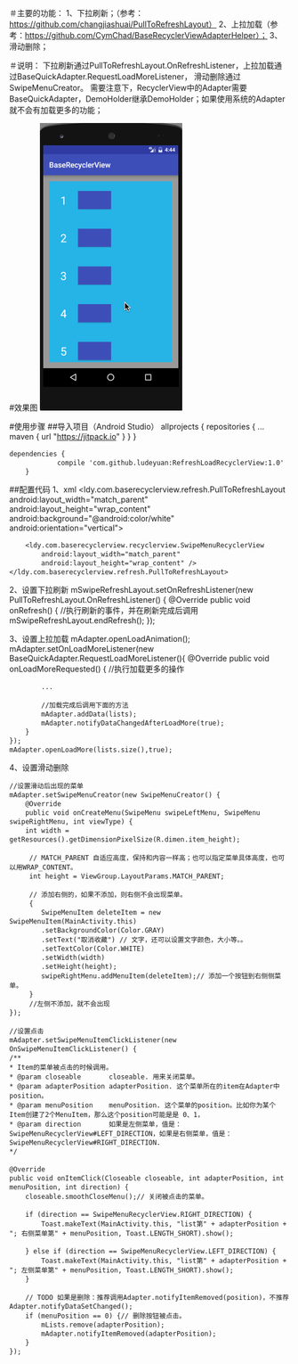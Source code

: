 ＃主要的功能：
1、下拉刷新；（参考：https://github.com/changjiashuai/PullToRefreshLayout）
2、上拉加载（参考：https://github.com/CymChad/BaseRecyclerViewAdapterHelper）；
3、滑动删除；

＃说明：
下拉刷新通过PullToRefreshLayout.OnRefreshListener，上拉加载通过BaseQuickAdapter.RequestLoadMoreListener，
滑动删除通过SwipeMenuCreator。
需要注意下，RecyclerView中的Adapter需要BaseQuickAdapter，DemoHolder继承DemoHolder；如果使用系统的Adapter
就不会有加载更多的功能；


#效果图
![RefreshLoadRecyclerView](screenshots/recyclerview.gif)

#使用步骤
##导入项目（Android Studio）
    allprojects {
		repositories {
			...
			maven { url "https://jitpack.io" }
		}
	}

	dependencies {
    	        compile 'com.github.ludeyuan:RefreshLoadRecyclerView:1.0'
    	}

##配置代码
1、xml
    <ldy.com.baserecyclerview.refresh.PullToRefreshLayout
        android:layout_width="match_parent"
        android:layout_height="wrap_content"
        android:background="@android:color/white"
        android:orientation="vertical">

        <ldy.com.baserecyclerview.recyclerview.SwipeMenuRecyclerView
            android:layout_width="match_parent"
            android:layout_height="wrap_content" />
    </ldy.com.baserecyclerview.refresh.PullToRefreshLayout>

2、设置下拉刷新
    mSwipeRefreshLayout.setOnRefreshListener(new PullToRefreshLayout.OnRefreshListener() {
        @Override
        public void onRefresh() {
            //执行刷新的事件，并在刷新完成后调用mSwipeRefreshLayout.endRefresh();
        });

3、设置上拉加载
    mAdapter.openLoadAnimation();
    mAdapter.setOnLoadMoreListener(new BaseQuickAdapter.RequestLoadMoreListener(){
        @Override
        public void onLoadMoreRequested() {
            //执行加载更多的操作

            ...

            //加载完成后调用下面的方法
            mAdapter.addData(lists);
            mAdapter.notifyDataChangedAfterLoadMore(true);
        }
    });
    mAdapter.openLoadMore(lists.size(),true);

4、设置滑动删除

    //设置滑动后出现的菜单
    mAdapter.setSwipeMenuCreator(new SwipeMenuCreator() {
        @Override
        public void onCreateMenu(SwipeMenu swipeLeftMenu, SwipeMenu swipeRightMenu, int viewType) {
        int width = getResources().getDimensionPixelSize(R.dimen.item_height);

         // MATCH_PARENT 自适应高度，保持和内容一样高；也可以指定菜单具体高度，也可以用WRAP_CONTENT。
         int height = ViewGroup.LayoutParams.MATCH_PARENT;

         // 添加右侧的，如果不添加，则右侧不会出现菜单。
         {
            SwipeMenuItem deleteItem = new SwipeMenuItem(MainActivity.this)
            .setBackgroundColor(Color.GRAY)
            .setText("取消收藏") // 文字，还可以设置文字颜色，大小等。。
            .setTextColor(Color.WHITE)
            .setWidth(width)
            .setHeight(height);
            swipeRightMenu.addMenuItem(deleteItem);// 添加一个按钮到右侧侧菜单。
         }
         //左侧不添加，就不会出现
    });

    //设置点击
    mAdapter.setSwipeMenuItemClickListener(new OnSwipeMenuItemClickListener() {
    /**
    * Item的菜单被点击的时候调用。
    * @param closeable       closeable. 用来关闭菜单。
    * @param adapterPosition adapterPosition. 这个菜单所在的item在Adapter中position。
    * @param menuPosition    menuPosition. 这个菜单的position。比如你为某个Item创建了2个MenuItem，那么这个position可能是是 0、1，
    * @param direction       如果是左侧菜单，值是：SwipeMenuRecyclerView#LEFT_DIRECTION，如果是右侧菜单，值是：SwipeMenuRecyclerView#RIGHT_DIRECTION.
    */

    @Override
    public void onItemClick(Closeable closeable, int adapterPosition, int menuPosition, int direction) {
        closeable.smoothCloseMenu();// 关闭被点击的菜单。

        if (direction == SwipeMenuRecyclerView.RIGHT_DIRECTION) {
            Toast.makeText(MainActivity.this, "list第" + adapterPosition + "; 右侧菜单第" + menuPosition, Toast.LENGTH_SHORT).show();

        } else if (direction == SwipeMenuRecyclerView.LEFT_DIRECTION) {
            Toast.makeText(MainActivity.this, "list第" + adapterPosition + "; 左侧菜单第" + menuPosition, Toast.LENGTH_SHORT).show();
        }

        // TODO 如果是删除：推荐调用Adapter.notifyItemRemoved(position)，不推荐Adapter.notifyDataSetChanged();
        if (menuPosition == 0) {// 删除按钮被点击。
            mLists.remove(adapterPosition);
            mAdapter.notifyItemRemoved(adapterPosition);
        }
    });

